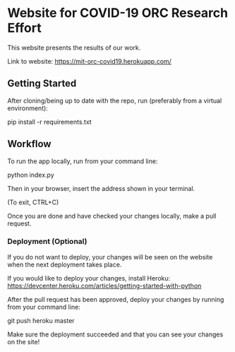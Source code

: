 # Website for  COVID-19 ORC Research Effort

This website presents the results of our work.

Link to website: https://mit-orc-covid19.herokuapp.com/

## Getting Started

After cloning/being up to date with the repo, run (preferably from a virtual environment):

pip install -r requirements.txt

## Workflow

To run the app locally, run from your command line:

python index.py

Then in your browser, insert the address shown in your terminal.

(To exit, CTRL+C)

Once you are done and have checked your changes locally, make a pull request.

### Deployment (Optional)
If you do not want to deploy, your changes will be seen on the website when the next deployment takes place.

If you would like to deploy your changes, install Heroku:
https://devcenter.heroku.com/articles/getting-started-with-python

After the pull request has been approved, deploy your changes by running from your command line:

git push heroku master

Make sure the deployment succeeded and that you can see your changes on the site!
